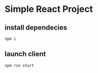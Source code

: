 # Simple React Project

## install dependecies

```
npm i
```

## launch client

```
npm run start
```
